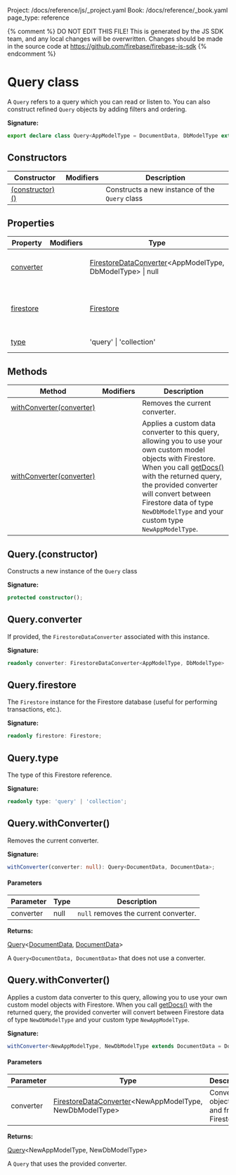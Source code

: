 Project: /docs/reference/js/_project.yaml
Book: /docs/reference/_book.yaml
page_type: reference

{% comment %}
DO NOT EDIT THIS FILE!
This is generated by the JS SDK team, and any local changes will be
overwritten. Changes should be made in the source code at
https://github.com/firebase/firebase-js-sdk
{% endcomment %}

# Query class
A `Query` refers to a query which you can read or listen to. You can also construct refined `Query` objects by adding filters and ordering.

<b>Signature:</b>

```typescript
export declare class Query<AppModelType = DocumentData, DbModelType extends DocumentData = DocumentData> 
```

## Constructors

|  Constructor | Modifiers | Description |
|  --- | --- | --- |
|  [(constructor)()](./firestore_lite.query.md#queryconstructor) |  | Constructs a new instance of the <code>Query</code> class |

## Properties

|  Property | Modifiers | Type | Description |
|  --- | --- | --- | --- |
|  [converter](./firestore_lite.query.md#queryconverter) |  | [FirestoreDataConverter](./firestore_lite.firestoredataconverter.md#firestoredataconverter_interface)<!-- -->&lt;AppModelType, DbModelType&gt; \| null | If provided, the <code>FirestoreDataConverter</code> associated with this instance. |
|  [firestore](./firestore_lite.query.md#queryfirestore) |  | [Firestore](./firestore_lite.firestore.md#firestore_class) | The <code>Firestore</code> instance for the Firestore database (useful for performing transactions, etc.). |
|  [type](./firestore_lite.query.md#querytype) |  | 'query' \| 'collection' | The type of this Firestore reference. |

## Methods

|  Method | Modifiers | Description |
|  --- | --- | --- |
|  [withConverter(converter)](./firestore_lite.query.md#querywithconverter) |  | Removes the current converter. |
|  [withConverter(converter)](./firestore_lite.query.md#querywithconverter) |  | Applies a custom data converter to this query, allowing you to use your own custom model objects with Firestore. When you call [getDocs()](./firestore_.md#getdocs_4e56953) with the returned query, the provided converter will convert between Firestore data of type <code>NewDbModelType</code> and your custom type <code>NewAppModelType</code>. |

## Query.(constructor)

Constructs a new instance of the `Query` class

<b>Signature:</b>

```typescript
protected constructor();
```

## Query.converter

If provided, the `FirestoreDataConverter` associated with this instance.

<b>Signature:</b>

```typescript
readonly converter: FirestoreDataConverter<AppModelType, DbModelType> | null;
```

## Query.firestore

The `Firestore` instance for the Firestore database (useful for performing transactions, etc.).

<b>Signature:</b>

```typescript
readonly firestore: Firestore;
```

## Query.type

The type of this Firestore reference.

<b>Signature:</b>

```typescript
readonly type: 'query' | 'collection';
```

## Query.withConverter()

Removes the current converter.

<b>Signature:</b>

```typescript
withConverter(converter: null): Query<DocumentData, DocumentData>;
```

#### Parameters

|  Parameter | Type | Description |
|  --- | --- | --- |
|  converter | null | <code>null</code> removes the current converter. |

<b>Returns:</b>

[Query](./firestore_lite.query.md#query_class)<!-- -->&lt;[DocumentData](./firestore_lite.documentdata.md#documentdata_interface)<!-- -->, [DocumentData](./firestore_lite.documentdata.md#documentdata_interface)<!-- -->&gt;

A `Query<DocumentData, DocumentData>` that does not use a converter.

## Query.withConverter()

Applies a custom data converter to this query, allowing you to use your own custom model objects with Firestore. When you call [getDocs()](./firestore_.md#getdocs_4e56953) with the returned query, the provided converter will convert between Firestore data of type `NewDbModelType` and your custom type `NewAppModelType`<!-- -->.

<b>Signature:</b>

```typescript
withConverter<NewAppModelType, NewDbModelType extends DocumentData = DocumentData>(converter: FirestoreDataConverter<NewAppModelType, NewDbModelType>): Query<NewAppModelType, NewDbModelType>;
```

#### Parameters

|  Parameter | Type | Description |
|  --- | --- | --- |
|  converter | [FirestoreDataConverter](./firestore_lite.firestoredataconverter.md#firestoredataconverter_interface)<!-- -->&lt;NewAppModelType, NewDbModelType&gt; | Converts objects to and from Firestore. |

<b>Returns:</b>

[Query](./firestore_lite.query.md#query_class)<!-- -->&lt;NewAppModelType, NewDbModelType&gt;

A `Query` that uses the provided converter.

